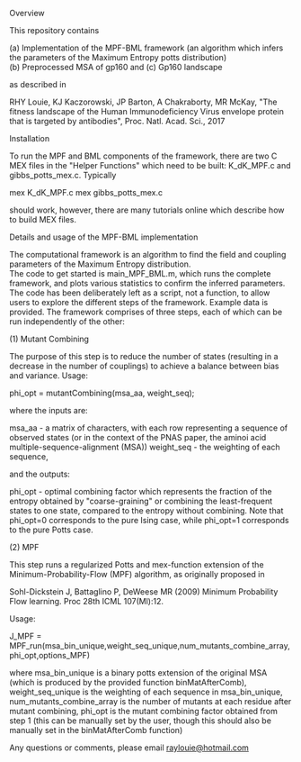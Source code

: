 Overview

This repository contains 

(a) Implementation of the MPF-BML framework (an algorithm which infers the parameters of the Maximum Entropy potts distribution)  
(b) Preprocessed MSA of gp160 and
(c) Gp160 landscape

as described in 

RHY Louie, KJ Kaczorowski, JP Barton, A Chakraborty, MR McKay, "The fitness landscape of the Human Immunodeficiency Virus envelope protein that is targeted by antibodies", Proc. Natl. Acad. Sci., 2017

Installation

To run the MPF and BML components of the framework, there are two C MEX files in the "Helper Functions" which need to be built: K_dK_MPF.c and gibbs_potts_mex.c. Typically

mex K_dK_MPF.c
mex gibbs_potts_mex.c

should work, however, there are many tutorials online which describe how to build MEX files.

Details and usage of the MPF-BML implementation

The computational framework is an algorithm to find the field and coupling parameters of the Maximum Entropy distribution.  
The code to get started is main_MPF_BML.m, which runs the complete framework, and plots various statistics to confirm the inferred parameters. The code has been deliberately left as a script, not a function, to allow users  to explore the different steps of the framework. Example data is provided. The framework comprises of three steps, each of which can be run independently of the other:

(1) Mutant Combining

The purpose of this step is to reduce the number of states (resulting in a decrease in the number of couplings)  to achieve a balance between bias and variance. Usage:

phi_opt = mutantCombining(msa_aa, weight_seq);

where the inputs are:

msa_aa - a matrix of characters, with each row representing a sequence of observed states (or in the context of the PNAS paper, the aminoi acid multiple-sequence-alignment (MSA)) 
weight_seq - the weighting of each sequence,

and the outputs:

phi_opt -  optimal combining factor  which represents the fraction of the entropy obtained by "coarse-graining" or combining the least-frequent states to one state, compared to the entropy without combining. Note that phi_opt=0 corresponds to the pure Ising case, while phi_opt=1 corresponds to the pure Potts case.

(2) MPF

This step runs a regularized Potts and mex-function extension of the Minimum-Probability-Flow (MPF) algorithm, as originally proposed in 

Sohl-Dickstein J, Battaglino P, DeWeese MR (2009) Minimum Probability Flow learning. Proc 28th ICML 107(Ml):12.

Usage:

J_MPF = MPF_run(msa_bin_unique,weight_seq_unique,num_mutants_combine_array,phi_opt,options_MPF)

where msa_bin_unique is a binary potts extension of the original MSA (which is produced by the provided function binMatAfterComb), weight_seq_unique is the weighting of each sequence in msa_bin_unique, num_mutants_combine_array is the number of mutants at each residue after mutant combining, phi_opt is the mutant combining factor obtained from step 1 (this can be manually set by the user, though this should also be manually set in the binMatAfterComb function)

Any questions or comments, please email raylouie@hotmail.com
